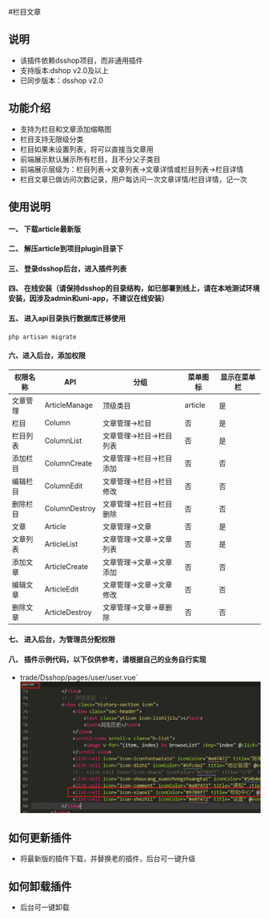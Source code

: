 #栏目文章
## 说明
- 该插件依赖dsshop项目，而非通用插件
- 支持版本:dshop v2.0及以上
- 已同步版本：dsshop v2.0

## 功能介绍
- 支持为栏目和文章添加缩略图
- 栏目支持无限级分类
- 栏目如果未设置列表，将可以直接当文章用
- 前端展示默认展示所有栏目，且不分父子类目
- 前端展示层级为：栏目列表->文章列表->文章详情或栏目列表->栏目详情
- 栏目文章已做访问次数记录，用户每访问一次文章详情/栏目详情，记一次

## 使用说明
#### 一、 下载article最新版
#### 二、 解压article到项目plugin目录下
#### 三、 登录dsshop后台，进入插件列表
#### 四、 在线安装（请保持dsshop的目录结构，如已部署到线上，请在本地测试环境安装，因涉及admin和uni-app，不建议在线安装）
#### 五、 进入api目录执行数据库迁移使用

```
php artisan migrate
```
#### 六、进入后台，添加权限
| **权限名称** | **API**        | **分组**                 | **菜单图标** | **显示在菜单栏** |
| ------------ | -------------- | ------------------------ | ------------ | ---------------- |
| 文章管理     | ArticleManage  | 顶级类目                 | article      | 是               |
| 栏目         | Column         | 文章管理->栏目           | 否           | 是               |
| 栏目列表     | ColumnList     | 文章管理->栏目->栏目列表 | 否           | 是               |
| 添加栏目     | ColumnCreate   | 文章管理->栏目->栏目添加 | 否           | 否               |
| 编辑栏目     | ColumnEdit     | 文章管理->栏目->栏目修改 | 否           | 否               |
| 删除栏目     | ColumnDestroy  | 文章管理->栏目->栏目删除 | 否           | 否               |
| 文章         | Article        | 文章管理->文章           | 否           | 是               |
| 文章列表     | ArticleList    | 文章管理->文章->文章列表 | 否           | 是               |
| 添加文章     | ArticleCreate  | 文章管理->文章->文章添加 | 否           | 否               |
| 编辑文章     | ArticleEdit    | 文章管理->文章->文章修改 | 否           | 否               |
| 删除文章     | ArticleDestroy | 文章管理->文章->章删除   | 否           | 否               |

#### 七、 进入后台，为管理员分配权限
#### 八、 插件示例代码，以下仅供参考，请根据自己的业务自行实现
- trade/Dsshop/pages/user/user.vue`
![](/image/1.png)
## 如何更新插件
- 将最新版的插件下载，并替换老的插件，后台可一键升级
## 如何卸载插件
- 后台可一键卸载